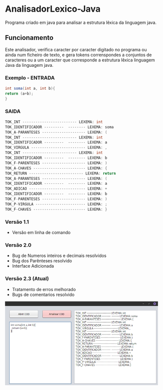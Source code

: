# AnalisadorLexico-Java
Programa criado em java para analisar a estrutura lêxica
da linguagem java.

## Funcionamento
Este analisador, verifica caracter por caracter digitado no programa
ou ainda num ficheiro de texto, e gera tokens correnspondes a conjuntos
de caracteres ou a um caracter que corresponde a estrutura lêxica
linguagem Java da linguagem java.

### Exemplo - ENTRADA

```Java
int soma(int a, int b){
return (a+b);
}
```
### SAIDA

```Java
TOK_INT ------------------------- LEXEMA: int
TOK_IDENTIFICADOR ---------  -------- LEXEMA: soma
TOK_A-PARANTESES -------------------- LEXEMA: (
TOK_INT ------------------------- LEXEMA: int
TOK_IDENTIFICADOR ---------  -------- LEXEMA: a
TOK_VIRGULA ------------------------- LEXEMA: ,
TOK_INT ------------------------- LEXEMA: int
TOK_IDENTIFICADOR ---------  -------- LEXEMA: b
TOK_F-PARENTESES -------------------- LEXEMA: )
TOK_A-CHAVES ------------------------ LEXEMA: {
TOK_RETURN ------------------------- LEXEMA: return
TOK_A-PARANTESES -------------------- LEXEMA: (
TOK_IDENTIFICADOR ---------  -------- LEXEMA: a
TOK_ADICAO -------------------------- LEXEMA: +
TOK_IDENTIFICADOR ---------  -------- LEXEMA: b
TOK_F-PARENTESES -------------------- LEXEMA: )
TOK_P-VIRGULA ----------------------- LEXEMA: ;
TOK_F-CHAVES ------------------------ LEXEMA: }
```
### Versão 1.1
+ Versão em linha de comando
### Versão 2.0
+ Bug de Numeros inteiros e decimais resolvidos
+ Bug dos Parênteses resolvido
+ Interface Adicionada
### Versão 2.3 (Atual)
+ Tratamento de erros melhorado
+ Bugs de comentarios resolvido

<img src="./Analisador.png" alt="Analisador Léxico"> 
